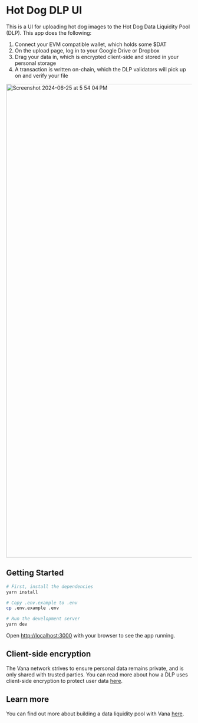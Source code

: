 # Hot Dog DLP UI

This is a UI for uploading hot dog images to the Hot Dog Data Liquidity Pool (DLP). This app does the following:
1. Connect your EVM compatible wallet, which holds some $DAT
2. On the upload page, log in to your Google Drive or Dropbox
3. Drag your data in, which is encrypted client-side and stored in your personal storage
4. A transaction is written on-chain, which the DLP validators will pick up on and verify your file

<img width="1285" alt="Screenshot 2024-06-25 at 5 54 04 PM" src="https://github.com/vana-com/vana-hot-dog-dlp-ui/assets/16907027/f079d6f3-e421-4dbc-b290-3a2ba3116dbd">

## Getting Started
```bash
# First, install the dependencies
yarn install

# Copy .env.example to .env
cp .env.example .env

# Run the development server
yarn dev
```

Open [http://localhost:3000](http://localhost:3000) with your browser to see the app running.

## Client-side encryption

The Vana network strives to ensure personal data remains private, and is only shared with trusted parties. You can read more about how a DLP uses client-side encryption to protect user data [here](https://docs.vana.org/vana/core-concepts/key-elements/proof-of-contribution/data-privacy).

## Learn more
You can find out more about building a data liquidity pool with Vana [here](https://docs.vana.org/vana/get-started/data-liquidity-layer/create-a-data-liquidity-pool-dlp#dlp-upload-ui). 
